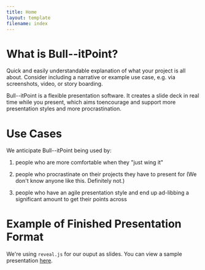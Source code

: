 ```yaml
---
title: Home
layout: template
filename: index
---
```



# What is Bull--itPoint?

Quick and easily understandable explanation of what your project is all about. Consider including a narrative or example use case, e.g. via screenshots, video, or story boarding.

Bull--itPoint is a flexible presentation software. It creates a slide deck in real time while you present, which aims toencourage and support more presentation styles and more procrastination. 

# Use Cases

We anticipate Bull--itPoint being used by:

1. people who are more comfortable when they "just wing it"

2. people who procrastinate on their projects they have to present for (We don't know anyone like this. Definitely not.)

3. people who have an agile presentation style and end up ad-libbing a significant amount to get their points across 

# Example of Finished Presentation Format

We're using `reveal.js` for our ouput as slides. You can view a sample presentation [here](http://lab.hakim.se/reveal-js/#/ "Sample reveal.js presentation").

